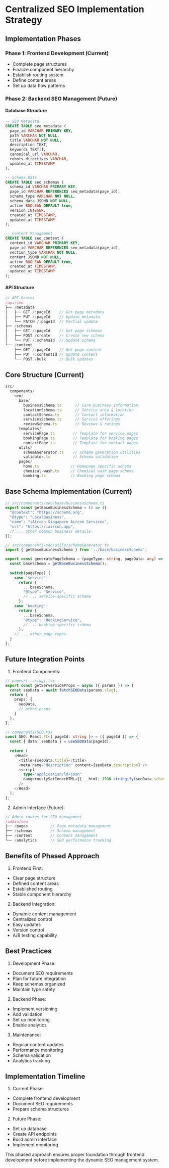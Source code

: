 # Centralized SEO Implementation Strategy

## Implementation Phases

### Phase 1: Frontend Development (Current)
- Complete page structures
- Finalize component hierarchy
- Establish routing system
- Define content areas
- Set up data flow patterns

### Phase 2: Backend SEO Management (Future)

#### Database Structure
```sql
-- SEO Metadata
CREATE TABLE seo_metadata (
  page_id VARCHAR PRIMARY KEY,
  path VARCHAR NOT NULL,
  title VARCHAR NOT NULL,
  description TEXT,
  keywords TEXT[],
  canonical_url VARCHAR,
  robots_directives VARCHAR,
  updated_at TIMESTAMP
);

-- Schema Data
CREATE TABLE seo_schemas (
  schema_id VARCHAR PRIMARY KEY,
  page_id VARCHAR REFERENCES seo_metadata(page_id),
  schema_type VARCHAR NOT NULL,
  schema_data JSONB NOT NULL,
  active BOOLEAN DEFAULT true,
  version INTEGER,
  created_at TIMESTAMP,
  updated_at TIMESTAMP
);

-- Content Management
CREATE TABLE seo_content (
  content_id VARCHAR PRIMARY KEY,
  page_id VARCHAR REFERENCES seo_metadata(page_id),
  section_type VARCHAR NOT NULL,
  content JSONB NOT NULL,
  active BOOLEAN DEFAULT true,
  created_at TIMESTAMP,
  updated_at TIMESTAMP
);
```

#### API Structure
```typescript
// API Routes
/api/seo
├── /metadata
│   ├── GET /:pageId    // Get page metadata
│   ├── PUT /:pageId    // Update metadata
│   └── PATCH /:pageId  // Partial update
├── /schemas
│   ├── GET /:pageId    // Get page schemas
│   ├── POST /create    // Create new schema
│   └── PUT /:schemaId  // Update schema
└── /content
    ├── GET /:pageId    // Get page content
    ├── PUT /:contentId // Update content
    └── POST /bulk      // Bulk updates
```

## Core Structure (Current)

```typescript
src/
  components/
    seo/
      base/
        businessSchema.ts      // Core business information
        locationSchema.ts      // Service area & location
        contactSchema.ts       // Contact information
        servicesSchema.ts      // Service offerings
        reviewSchema.ts        // Reviews & ratings
      templates/
        servicePage.ts        // Template for service pages
        bookingPage.ts        // Template for booking pages
        contactPage.ts        // Template for contact pages
      utils/
        schemaGenerator.ts    // Schema generation utilities
        validator.ts          // Schema validation
      pages/
        home.ts              // Homepage specific schema
        chemical-wash.ts     // Chemical wash page schema
        booking.ts           // Booking page schema
```

## Base Schema Implementation (Current)

```typescript
// src/components/seo/base/businessSchema.ts
export const getBaseBusinessSchema = () => ({
  "@context": "https://schema.org",
  "@type": "LocalBusiness",
  "name": "iAircon Singapore Aircon Services",
  "url": "https://iaircon.app",
  // ... other common business details
});

// src/components/seo/utils/schemaGenerator.ts
import { getBaseBusinessSchema } from '../base/businessSchema';

export const generatePageSchema = (pageType: string, pageData: any) => {
  const baseSchema = getBaseBusinessSchema();
  
  switch(pageType) {
    case 'service':
      return {
        ...baseSchema,
        "@type": "Service",
        // ... service-specific schema
      };
    case 'booking':
      return {
        ...baseSchema,
        "@type": "BookingService",
        // ... booking-specific schema
      };
    // ... other page types
  }
};
```

## Future Integration Points

1. Frontend Components:
```typescript
// pages/[...slug].tsx
export const getServerSideProps = async ({ params }) => {
  const seoData = await fetchSEOData(params.slug);
  return {
    props: {
      seoData,
      // other props
    }
  };
};

// components/SEO.tsx
const SEO: React.FC<{ pageId: string }> = ({ pageId }) => {
  const { data: seoData } = useSEOData(pageId);
  
  return (
    <Head>
      <title>{seoData.title}</title>
      <meta name="description" content={seoData.description} />
      <script
        type="application/ld+json"
        dangerouslySetInnerHTML={{ __html: JSON.stringify(seoData.schema) }}
      />
    </Head>
  );
};
```

2. Admin Interface (Future):
```typescript
// Admin routes for SEO management
/admin/seo
├── /pages          // Page metadata management
├── /schemas        // Schema management
├── /content        // Content management
└── /analytics      // SEO performance tracking
```

## Benefits of Phased Approach

1. Frontend First:
- Clear page structure
- Defined content areas
- Established routing
- Stable component hierarchy

2. Backend Integration:
- Dynamic content management
- Centralized control
- Easy updates
- Version control
- A/B testing capability

## Best Practices

1. Development Phase:
- Document SEO requirements
- Plan for future integration
- Keep schemas organized
- Maintain type safety

2. Backend Phase:
- Implement versioning
- Add validation
- Set up monitoring
- Enable analytics

3. Maintenance:
- Regular content updates
- Performance monitoring
- Schema validation
- Analytics tracking

## Implementation Timeline

1. Current Phase:
- Complete frontend development
- Document SEO requirements
- Prepare schema structures

2. Future Phase:
- Set up database
- Create API endpoints
- Build admin interface
- Implement monitoring

This phased approach ensures proper foundation through frontend development before implementing the dynamic SEO management system.